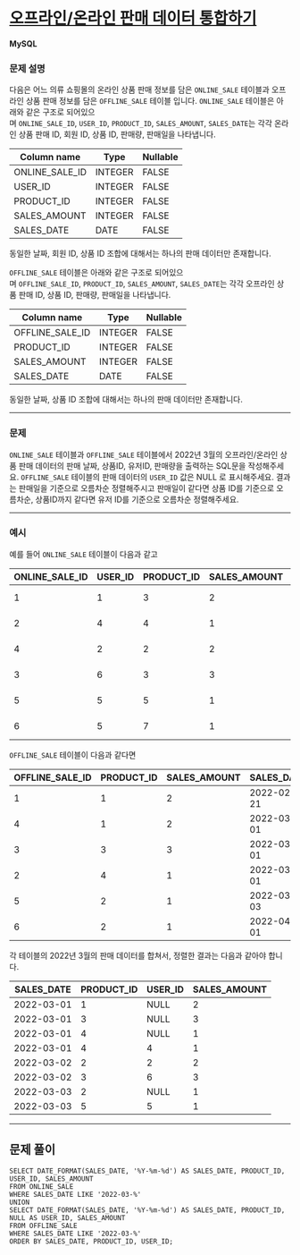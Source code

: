 # [오프라인/온라인 판매 데이터 통합하기](https://school.programmers.co.kr/learn/courses/30/lessons/131537)

**MySQL**

### **문제 설명**

다음은 어느 의류 쇼핑몰의 온라인 상품 판매 정보를 담은 `ONLINE_SALE` 테이블과 오프라인 상품 판매 정보를 담은 `OFFLINE_SALE` 테이블 입니다. `ONLINE_SALE` 테이블은 아래와 같은 구조로 되어있으며 `ONLINE_SALE_ID`, `USER_ID`, `PRODUCT_ID`, `SALES_AMOUNT`, `SALES_DATE`는 각각 온라인 상품 판매 ID, 회원 ID, 상품 ID, 판매량, 판매일을 나타냅니다.

| Column name | Type | Nullable |
| --- | --- | --- |
| ONLINE_SALE_ID | INTEGER | FALSE |
| USER_ID | INTEGER | FALSE |
| PRODUCT_ID | INTEGER | FALSE |
| SALES_AMOUNT | INTEGER | FALSE |
| SALES_DATE | DATE | FALSE |

동일한 날짜, 회원 ID, 상품 ID 조합에 대해서는 하나의 판매 데이터만 존재합니다.

`OFFLINE_SALE` 테이블은 아래와 같은 구조로 되어있으며 `OFFLINE_SALE_ID`, `PRODUCT_ID`, `SALES_AMOUNT`, `SALES_DATE`는 각각 오프라인 상품 판매 ID, 상품 ID, 판매량, 판매일을 나타냅니다.

| Column name | Type | Nullable |
| --- | --- | --- |
| OFFLINE_SALE_ID | INTEGER | FALSE |
| PRODUCT_ID | INTEGER | FALSE |
| SALES_AMOUNT | INTEGER | FALSE |
| SALES_DATE | DATE | FALSE |

동일한 날짜, 상품 ID 조합에 대해서는 하나의 판매 데이터만 존재합니다.

---

### 문제

`ONLINE_SALE` 테이블과 `OFFLINE_SALE` 테이블에서 2022년 3월의 오프라인/온라인 상품 판매 데이터의 판매 날짜, 상품ID, 유저ID, 판매량을 출력하는 SQL문을 작성해주세요. `OFFLINE_SALE` 테이블의 판매 데이터의 `USER_ID` 값은 NULL 로 표시해주세요. 결과는 판매일을 기준으로 오름차순 정렬해주시고 판매일이 같다면 상품 ID를 기준으로 오름차순, 상품ID까지 같다면 유저 ID를 기준으로 오름차순 정렬해주세요.

---

### 예시

예를 들어 `ONLINE_SALE` 테이블이 다음과 같고

| ONLINE_SALE_ID | USER_ID | PRODUCT_ID | SALES_AMOUNT | SALES_DATE |
| --- | --- | --- | --- | --- |
| 1 | 1 | 3 | 2 | 2022-02-25 |
| 2 | 4 | 4 | 1 | 2022-03-01 |
| 4 | 2 | 2 | 2 | 2022-03-02 |
| 3 | 6 | 3 | 3 | 2022-03-02 |
| 5 | 5 | 5 | 1 | 2022-03-03 |
| 6 | 5 | 7 | 1 | 2022-04-06 |

`OFFLINE_SALE` 테이블이 다음과 같다면

| OFFLINE_SALE_ID | PRODUCT_ID | SALES_AMOUNT | SALES_DATE |
| --- | --- | --- | --- |
| 1 | 1 | 2 | 2022-02-21 |
| 4 | 1 | 2 | 2022-03-01 |
| 3 | 3 | 3 | 2022-03-01 |
| 2 | 4 | 1 | 2022-03-01 |
| 5 | 2 | 1 | 2022-03-03 |
| 6 | 2 | 1 | 2022-04-01 |

각 테이블의 2022년 3월의 판매 데이터를 합쳐서, 정렬한 결과는 다음과 같아야 합니다.

| SALES_DATE | PRODUCT_ID | USER_ID | SALES_AMOUNT |
| --- | --- | --- | --- |
| 2022-03-01 | 1 | NULL | 2 |
| 2022-03-01 | 3 | NULL | 3 |
| 2022-03-01 | 4 | NULL | 1 |
| 2022-03-01 | 4 | 4 | 1 |
| 2022-03-02 | 2 | 2 | 2 |
| 2022-03-02 | 3 | 6 | 3 |
| 2022-03-03 | 2 | NULL | 1 |
| 2022-03-03 | 5 | 5 | 1 |

---

## 문제 풀이
```mysql
SELECT DATE_FORMAT(SALES_DATE, '%Y-%m-%d') AS SALES_DATE, PRODUCT_ID, USER_ID, SALES_AMOUNT
FROM ONLINE_SALE
WHERE SALES_DATE LIKE '2022-03-%'
UNION
SELECT DATE_FORMAT(SALES_DATE, '%Y-%m-%d') AS SALES_DATE, PRODUCT_ID, NULL AS USER_ID, SALES_AMOUNT
FROM OFFLINE_SALE
WHERE SALES_DATE LIKE '2022-03-%'
ORDER BY SALES_DATE, PRODUCT_ID, USER_ID;
```
